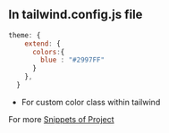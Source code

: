 ## In tailwind.config.js file
```javascript
theme: {
    extend: {
      colors:{
        blue : "#2997FF"
      }
    },
  }
```
- For custom color class within tailwind

For more [Snippets of Project](https://github.com/adrianhajdin/iphone/blob/main/README.md#%EF%B8%8F-snippets)